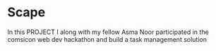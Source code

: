 # Scape
In this PROJECT I along with my fellow Asma Noor participated in the comsicon web dev  hackathon and build a task management solution
